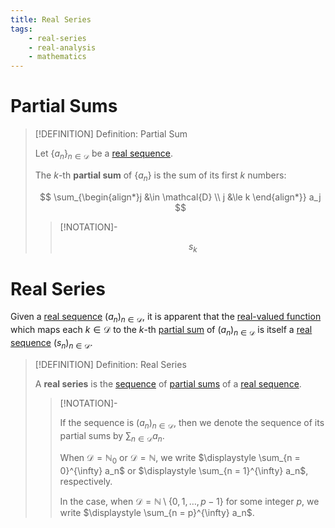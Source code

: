 ```yaml
---
title: Real Series
tags:
    - real-series
    - real-analysis
    - mathematics
---
```


# Partial Sums

>[!DEFINITION] Definition: Partial Sum
>
>Let $\{a_n\}_{n \in \mathcal{D}}$ be a [real sequence](../Real%20Sequences/Real%20Sequences.md).
>
>The $k$-th **partial sum** of $\{a_n\}$ is the sum of its first $k$ numbers:
>
>$$
>\sum_{\begin{align*}j &\in \mathcal{D} \\ j &\le k \end{align*}} a_j
>$$
>
>>[!NOTATION]-
>>
>>$$
>>s_k
>>$$
>>
>

# Real Series

Given a [real sequence](../Real%20Sequences/Real%20Sequences.md) $(a_n)_{n \in \mathcal{D}}$, it is apparent that the [real-valued function](../Functions%20of%20the%20Real%20Numbers.md) which maps each $k \in \mathcal{D}$ to the $k$-th [partial sum](Real%20Series.md#partial%20sums) of $(a_n)_{n \in \mathcal{D}}$ is itself a [real sequence](../Real%20Sequences/Real%20Sequences.md) $(s_n)_{n \in \mathcal{D}}$.

>[!DEFINITION] Definition: Real Series
>
>A **real series** is the [sequence](../Real%20Sequences/Real%20Sequences.md) of [partial sums](Real%20Series.md#partial%20sums) of a [real sequence](../Real%20Sequences/Real%20Sequences.md).
>
>>[!NOTATION]-
>>
>>If the sequence is $(a_n)_{n \in \mathcal{D}}$, then we denote the sequence of its partial sums by $\displaystyle \sum_{n \in \mathcal{D}} a_n$. 
>>
>>When $\mathcal{D} = \mathbb{N}_0$ or $\mathcal{D} = \mathbb{N}$, we write $\displaystyle \sum_{n = 0}^{\infty} a_n$ or $\displaystyle \sum_{n = 1}^{\infty} a_n$, respectively.
>>
>>In the case, when $\mathcal{D} = \mathbb{N} \setminus \{0, 1, \dotsc, p - 1\}$ for some integer $p$, we write $\displaystyle \sum_{n = p}^{\infty} a_n$.
>>
>
